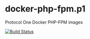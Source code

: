 # docker-php-fpm.p1
Protocol One Docker PHP-FPM images

[![Build Status](https://travis-ci.org/ProtocolONE/docker-php-fpm.p1.svg?branch=master)](https://travis-ci.org/ProtocolONE/docker-php-fpm.p1)
